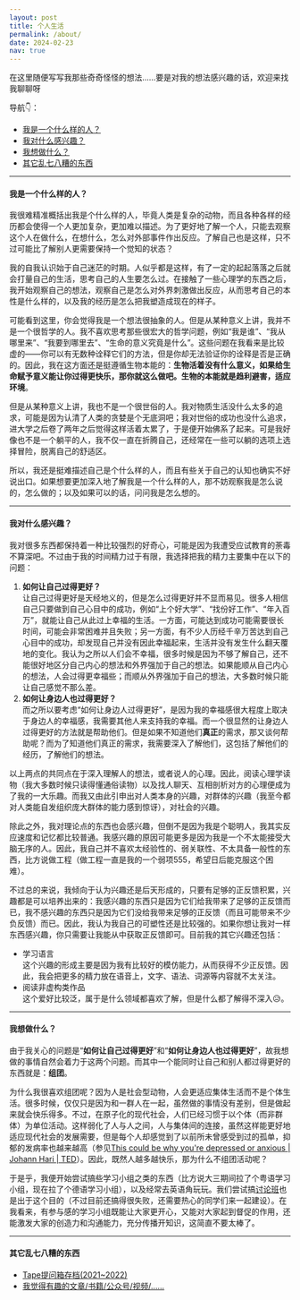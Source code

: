 ```yaml
---
layout: post
title: 个人生活
permalink: /about/
date: 2024-02-23
nav: true
---
```


在这里随便写写我那些奇奇怪怪的想法……要是对我的想法感兴趣的话，欢迎来找我聊聊呀

导航👇：

- [我是一个什么样的人？](#我是一个什么样的人)
- [我对什么感兴趣？](#我对什么感兴趣)
- [我想做什么？](#我想做什么)
- [其它乱七八糟的东西](#其它乱七八糟的东西)

---

#### 我是一个什么样的人？

我很难精准概括出我是个什么样的人，毕竟人类是复杂的动物，而且各种各样的经历都会使得一个人更加复杂，更加难以描述。为了更好地了解一个人，只能去观察这个人在做什么，在想什么，怎么对外部事件作出反应。了解自己也是这样，只不过可能比了解别人更需要保持一个觉知的状态？

我的自我认识始于自己迷茫的时期。人似乎都是这样，有了一定的起起落落之后就会打量自己的生活，思考自己的人生要怎么过。在接触了一些心理学的东西之后，我开始观察自己的想法，观察自己是怎么对外界刺激做出反应，从而思考自己的本性是什么样的，以及我的经历是怎么把我塑造成现在的样子。

可能看到这里，你会觉得我是一个想法很抽象的人。但是从某种意义上讲，我并不是一个很哲学的人。我不喜欢思考那些很宏大的哲学问题，例如“我是谁”、“我从哪里来”、“我要到哪里去”、“生命的意义究竟是什么”。这些问题在我看来是比较虚的——你可以有无数种诠释它们的方法，但是你却无法验证你的诠释是否是正确的。因此，我在这方面还是挺遵循生物本能的：**生物活着没有什么意义，如果给生命赋予意义能让你过得更快乐，那你就这么做吧。生物的本能就是趋利避害，适应环境**。

但是从某种意义上讲，我也不是一个很世俗的人。我对物质生活没什么太多的追求，可能是因为认清了人类的贪婪是个无底洞吧；我对世俗的成功也没什么追求，进大学之后卷了两年之后觉得这样活着太累了，于是便开始佛系了起来。可是我好像也不是一个躺平的人，我不仅一直在折腾自己，还经常在一些可以躺的选项上选择冒险，脱离自己的舒适区。

所以，我还是挺难描述自己是个什么样的人，而且有些关于自己的认知也确实不好说出口。如果想要更加深入地了解我是一个什么样的人，那不妨观察我是怎么说的，怎么做的；以及如果可以的话，问问我是怎么想的。

---

#### 我对什么感兴趣？

我对很多东西都保持着一种比较强烈的好奇心，可能是因为我遭受应试教育的荼毒不算深吧。不过由于我的时间精力过于有限，我选择把我的精力主要集中在以下的问题：

1. **如何让自己过得更好？**<br>让自己过得更好是天经地义的，但是怎么过得更好并不显而易见。很多人相信自己只要做到自己心目中的成功，例如“上个好大学”、“找份好工作”、“年入百万”，就能让自己从此过上幸福的生活。一方面，可能达到成功可能需要很长时间，可能会非常困难并且失败；另一方面，有不少人历经千辛万苦达到自己心目中的成功，却发现自己并没有因此幸福起来，生活并没有发生什么翻天覆地的变化。我认为之所以人们会不幸福，很多时候是因为不够了解自己，还不能很好地区分自己内心的想法和外界强加于自己的想法。如果能顺从自己内心的想法，人会过得更幸福些；而顺从外界强加于自己的想法，大多数时候只能让自己感觉不那么差。
2. **如何让身边人也过得更好？**<br>而之所以要考虑“如何让身边人过得更好”，是因为我的幸福感很大程度上取决于身边人的幸福感，我需要其他人来支持我的幸福。而一个很显然的让身边人过得更好的方法就是帮助他们。但是如果不知道他们**真正**的需求，那又谈何帮助呢？而为了知道他们真正的需求，我需要深入了解他们，这包括了解他们的经历，了解他们的想法。

以上两点的共同点在于深入理解人的想法，或者说人的心理。因此，阅读心理学读物（我大多数时候只读得懂通俗读物）以及找人聊天、互相剖析对方的心理便成为了我的一大乐趣。而我又由此引申出对人类本身的兴趣，对群体的兴趣（我至今都对人类能自发组织庞大群体的能力感到惊讶），对社会的兴趣。

除此之外，我对理论点的东西也会感兴趣，但倒不是因为我是个聪明人，我其实反应速度和记忆都比较普通。我感兴趣的原因可能更多是因为我是一个不太能接受大脑无序的人。因此，我自己并不喜欢太经验性的、弱关联性、不太具备一般性的东西，比方说做工程（做工程一直是我的一个弱项555，希望日后能克服这个困难）。

不过总的来说，我倾向于认为兴趣还是后天形成的，只要有足够的正反馈积累，兴趣都是可以培养出来的：我感兴趣的东西只是因为它们给我带来了足够的正反馈而已，我不感兴趣的东西只是因为它们没给我带来足够的正反馈（而且可能带来不少负反馈）而已。因此，我认为我自己的可塑性还是比较强的。如果你想让我对一样东西感兴趣，你只需要让我能从中获取正反馈即可。目前我的其它兴趣还包括：

- 学习语言<br>这个兴趣的形成主要是因为我有比较好的模仿能力，从而获得不少正反馈。因此，我会把更多的精力放在语音上，文字、语法、词源等内容就不太关注。
- 阅读非虚构类作品<br>这个爱好比较泛，属于是什么领域都喜欢了解，但是什么都了解得不深入😥。

---

#### 我想做什么？

由于我关心的问题是“**如何让自己过得更好**”和“**如何让身边人也过得更好**”，故我想做的事情自然会着力于这两个问题。而其中一个能同时让自己和别人都过得更好的东西就是：**组团**。

为什么我很喜欢组团呢？因为人是社会型动物，人会更适应集体生活而不是个体生活。很多时候，仅仅只是因为和一群人在一起，虽然做的事情没有差别，但是做起来就会快乐得多。不过，在原子化的现代社会，人们已经习惯于以个体（而非群体）为单位活动。这样弱化了人与人之间，人与集体间的连接，虽然这样能更好地适应现代社会的发展需要，但是每个人却感觉到了以前所未曾感受到过的孤单，抑郁的发病率也越来越高（参见[This could be why you're depressed or anxious \| Johann Hari \| TED](https://youtu.be/MB5IX-np5fE?feature=shared)）。因此，既然人越多越快乐，那为什么不组团活动呢？

于是乎，我便开始尝试搞些学习小组之类的东西（比方说大三期间拉了个粤语学习小组，现在拉了个德语学习小组），以及经常去英语角玩玩。我们尝试搞[讨论班](/seminars/)也是出于这个目的（不过目前还搞得很失败，还需要热心的同学们来一起建设）。在我看来，有参与感的学习小组既能让大家更开心，又能对大家起到督促的作用，还能激发大家的创造力和沟通能力，充分传播开知识，这简直不要太棒了。

---

#### 其它乱七八糟的东西

- [Tape提问箱存档(2021~2022)](/about/tape)
- [我觉得有趣的文章/书籍/公众号/视频/……](/about/share)